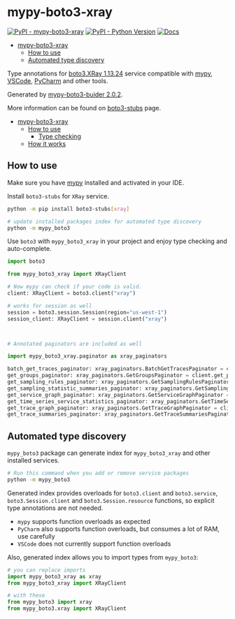 # mypy-boto3-xray

[![PyPI - mypy-boto3-xray](https://img.shields.io/pypi/v/mypy-boto3-xray.svg?color=blue)](https://pypi.org/project/mypy-boto3-xray)
[![PyPI - Python Version](https://img.shields.io/pypi/pyversions/mypy-boto3-xray.svg?color=blue)](https://pypi.org/project/mypy-boto3-xray)
[![Docs](https://img.shields.io/readthedocs/mypy-boto3-builder.svg?color=blue)](https://mypy-boto3-builder.readthedocs.io/)

- [mypy-boto3-xray](#mypy-boto3-xray)
  - [How to use](#how-to-use)
  - [Automated type discovery](#automated-type-discovery)


Type annotations for
[boto3.XRay 1.13.24](https://boto3.amazonaws.com/v1/documentation/api/1.13.24/reference/services/xray.html#XRay) service
compatible with [mypy](https://github.com/python/mypy), [VSCode](https://code.visualstudio.com/),
[PyCharm](https://www.jetbrains.com/pycharm/) and other tools.

Generated by [mypy-boto3-buider 2.0.2](https://github.com/vemel/mypy_boto3_builder).

More information can be found on [boto3-stubs](https://pypi.org/project/boto3-stubs/) page.

- [mypy-boto3-xray](#mypy-boto3-xray)
  - [How to use](#how-to-use)
    - [Type checking](#type-checking)
  - [How it works](#how-it-works)

## How to use

Make sure you have [mypy](https://github.com/python/mypy) installed and activated in your IDE.

Install `boto3-stubs` for `XRay` service.

```bash
python -m pip install boto3-stubs[xray]

# update installed packages index for automated type discovery
python -m mypy_boto3
```

Use `boto3` with `mypy_boto3_xray` in your project and enjoy type checking and auto-complete.

```python
import boto3

from mypy_boto3_xray import XRayClient

# Now mypy can check if your code is valid.
client: XRayClient = boto3.client("xray")

# works for session as well
session = boto3.session.Session(region="us-west-1")
session_client: XRayClient = session.client("xray")



# Annotated paginators are included as well

import mypy_boto3_xray.paginator as xray_paginators

batch_get_traces_paginator: xray_paginators.BatchGetTracesPaginator = client.get_paginator("batch_get_traces")
get_groups_paginator: xray_paginators.GetGroupsPaginator = client.get_paginator("get_groups")
get_sampling_rules_paginator: xray_paginators.GetSamplingRulesPaginator = client.get_paginator("get_sampling_rules")
get_sampling_statistic_summaries_paginator: xray_paginators.GetSamplingStatisticSummariesPaginator = client.get_paginator("get_sampling_statistic_summaries")
get_service_graph_paginator: xray_paginators.GetServiceGraphPaginator = client.get_paginator("get_service_graph")
get_time_series_service_statistics_paginator: xray_paginators.GetTimeSeriesServiceStatisticsPaginator = client.get_paginator("get_time_series_service_statistics")
get_trace_graph_paginator: xray_paginators.GetTraceGraphPaginator = client.get_paginator("get_trace_graph")
get_trace_summaries_paginator: xray_paginators.GetTraceSummariesPaginator = client.get_paginator("get_trace_summaries")
```

## Automated type discovery

`mypy_boto3` package can generate index for `mypy_boto3_xray` and other installed services.

```bash
# Run this command when you add or remove service packages
python -m mypy_boto3
```

Generated index provides overloads for `boto3.client` and `boto3.service`,
`boto3.Session.client` and `boto3.Session.resource` functions,
so explicit type annotations are not needed.

- `mypy` supports function overloads as expected
- `PyCharm` also supports function overloads, but consumes a lot of RAM, use carefully
- `VSCode` does not currently support function overloads

Also, generated index allows you to import types from `mypy_boto3`:

```python
# you can replace imports
import mypy_boto3_xray as xray
from mypy_boto3_xray import XRayClient

# with these
from mypy_boto3 import xray
from mypy_boto3.xray import XRayClient
```